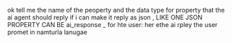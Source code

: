 ok tell me the name of the peoperty and the data type for property that the ai agent should reply if i can make it reply as json , LIKE ONE JSON PROPERTY CAN BE ai_response _ for hte user: her ethe ai rpley the user promet in namturla lanugae

